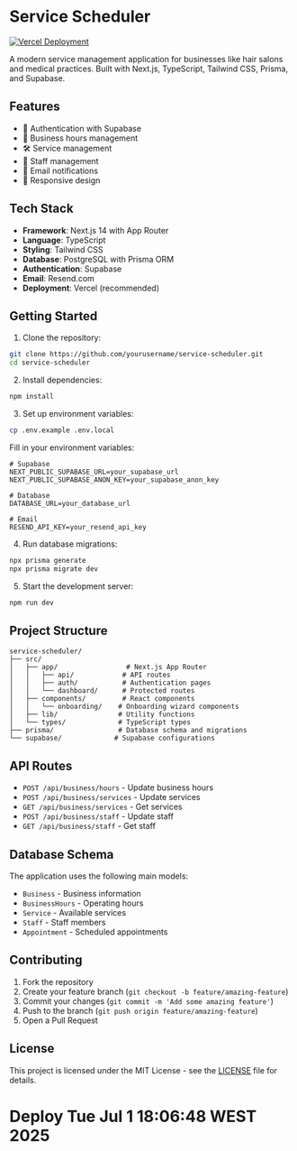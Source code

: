 # Service Scheduler

[![Vercel Deployment](https://img.shields.io/badge/vercel-deployed-success)](https://service-scheduler-filipeqpedrosa.vercel.app)

A modern service management application for businesses like hair salons and medical practices. Built with Next.js, TypeScript, Tailwind CSS, Prisma, and Supabase.

## Features

- 🔐 Authentication with Supabase
- 📅 Business hours management
- 🛠️ Service management
- 👥 Staff management
- 📧 Email notifications
- 📱 Responsive design

## Tech Stack

- **Framework**: Next.js 14 with App Router
- **Language**: TypeScript
- **Styling**: Tailwind CSS
- **Database**: PostgreSQL with Prisma ORM
- **Authentication**: Supabase
- **Email**: Resend.com
- **Deployment**: Vercel (recommended)

## Getting Started

1. Clone the repository:
```bash
git clone https://github.com/yourusername/service-scheduler.git
cd service-scheduler
```

2. Install dependencies:
```bash
npm install
```

3. Set up environment variables:
```bash
cp .env.example .env.local
```

Fill in your environment variables:
```env
# Supabase
NEXT_PUBLIC_SUPABASE_URL=your_supabase_url
NEXT_PUBLIC_SUPABASE_ANON_KEY=your_supabase_anon_key

# Database
DATABASE_URL=your_database_url

# Email
RESEND_API_KEY=your_resend_api_key
```

4. Run database migrations:
```bash
npx prisma generate
npx prisma migrate dev
```

5. Start the development server:
```bash
npm run dev
```

## Project Structure

```
service-scheduler/
├── src/
│   ├── app/                 # Next.js App Router
│   │   ├── api/            # API routes
│   │   ├── auth/           # Authentication pages
│   │   └── dashboard/      # Protected routes
│   ├── components/         # React components
│   │   └── onboarding/    # Onboarding wizard components
│   ├── lib/               # Utility functions
│   └── types/             # TypeScript types
├── prisma/                # Database schema and migrations
└── supabase/             # Supabase configurations
```

## API Routes

- `POST /api/business/hours` - Update business hours
- `POST /api/business/services` - Update services
- `GET /api/business/services` - Get services
- `POST /api/business/staff` - Update staff
- `GET /api/business/staff` - Get staff

## Database Schema

The application uses the following main models:

- `Business` - Business information
- `BusinessHours` - Operating hours
- `Service` - Available services
- `Staff` - Staff members
- `Appointment` - Scheduled appointments

## Contributing

1. Fork the repository
2. Create your feature branch (`git checkout -b feature/amazing-feature`)
3. Commit your changes (`git commit -m 'Add some amazing feature'`)
4. Push to the branch (`git push origin feature/amazing-feature`)
5. Open a Pull Request

## License

This project is licensed under the MIT License - see the [LICENSE](LICENSE) file for details.
# Deploy Tue Jul  1 18:06:48 WEST 2025
